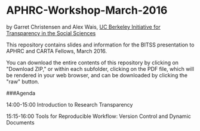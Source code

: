 # APHRC-Workshop-March-2016
by Garret Christensen and Alex Wais, [UC Berkeley Initiative for Transparency in the Social Sciences](http://www.bitss.org)

This repository contains slides and information for the BITSS presentation to APHRC and CARTA Fellows, March 2016.

You can download the entire contents of this repository by clicking on "Download ZIP," or within each subfolder, clicking on the PDF file, which will be rendered in your web browser, and can be downloaded by clicking the "raw" button.

###Agenda

14:00-15:00 Introduction to Research Transparency

15:15-16:00 Tools for Reproducible Workflow: Version Control and Dynamic Documents

